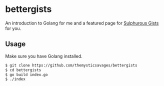 # bettergists
An introduction to Golang for me and a featured page for [Sulphurous Gists](https://sulphurous.cf/gists) for you.

## Usage
Make sure you have Golang installed.

```bash
$ git clone https://github.com/themysticsavages/bettergists
$ cd bettergists
$ go build index.go
$ ./index
```
